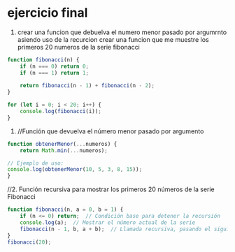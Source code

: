 # ejercicio final
1. crear una funcion que debuelva el numero menor pasado por argumrnto
asiendo uso de la recurcion crear una funcion que me muestre los primeros 20 numeros de la serie fibonacci
```js
function fibonacci(n) {
    if (n === 0) return 0;
    if (n === 1) return 1;
    
    return fibonacci(n - 1) + fibonacci(n - 2);
}

for (let i = 0; i < 20; i++) {
    console.log(fibonacci(i));
}
```


1. //Función que devuelva el número menor pasado por argumento
```js
function obtenerMenor(...numeros) {
    return Math.min(...numeros);  

// Ejemplo de uso:
console.log(obtenerMenor(10, 5, 3, 8, 15)); 
}
```

//2. Función recursiva para mostrar los primeros 20 números de la serie Fibonacci
```js
function fibonacci(n, a = 0, b = 1) {
    if (n <= 0) return;  // Condición base para detener la recursión
    console.log(a);  // Mostrar el número actual de la serie
    fibonacci(n - 1, b, a + b);  // Llamada recursiva, pasando el siguiente par de números
}
fibonacci(20);
```